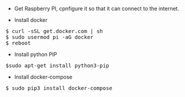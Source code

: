 * Get Raspberry PI, cpnfigure it so that it can connect to the internet.

* Install docker
<pre>
$ curl -sSL get.docker.com | sh
$ sudo usermod pi -aG docker
$ reboot
</pre>
        
* Install python PIP
<pre>
$sudo apt-get install python3-pip
</pre>

* Install docker-compose
<pre>
$ sudo pip3 install docker-compose
</pre>
